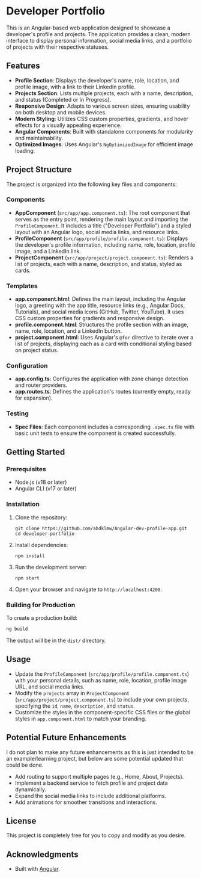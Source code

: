 # Developer Portfolio

This is an Angular-based web application designed to showcase a developer's profile and projects. The application provides a clean, modern interface to display personal information, social media links, and a portfolio of projects with their respective statuses.

## Features

- **Profile Section**: Displays the developer's name, role, location, and profile image, with a link to their LinkedIn profile.
- **Projects Section**: Lists multiple projects, each with a name, description, and status (Completed or In Progress).
- **Responsive Design**: Adapts to various screen sizes, ensuring usability on both desktop and mobile devices.
- **Modern Styling**: Utilizes CSS custom properties, gradients, and hover effects for a visually appealing experience.
- **Angular Components**: Built with standalone components for modularity and maintainability.
- **Optimized Images**: Uses Angular's `NgOptimizedImage` for efficient image loading.

## Project Structure

The project is organized into the following key files and components:

### Components
- **AppComponent** (`src/app/app.component.ts`): The root component that serves as the entry point, rendering the main layout and importing the `ProfileComponent`. It includes a title ("Developer Portfolio") and a styled layout with an Angular logo, social media links, and resource links.
- **ProfileComponent** (`src/app/profile/profile.component.ts`): Displays the developer's profile information, including name, role, location, profile image, and a LinkedIn link.
- **ProjectComponent** (`src/app/project/project.component.ts`): Renders a list of projects, each with a name, description, and status, styled as cards.

### Templates
- **app.component.html**: Defines the main layout, including the Angular logo, a greeting with the app title, resource links (e.g., Angular Docs, Tutorials), and social media icons (GitHub, Twitter, YouTube). It uses CSS custom properties for gradients and responsive design.
- **profile.component.html**: Structures the profile section with an image, name, role, location, and a LinkedIn button.
- **project.component.html**: Uses Angular's `@for` directive to iterate over a list of projects, displaying each as a card with conditional styling based on project status.

### Configuration
- **app.config.ts**: Configures the application with zone change detection and router providers.
- **app.routes.ts**: Defines the application's routes (currently empty, ready for expansion).

### Testing
- **Spec Files**: Each component includes a corresponding `.spec.ts` file with basic unit tests to ensure the component is created successfully.

## Getting Started

### Prerequisites
- Node.js (v18 or later)
- Angular CLI (v17 or later)

### Installation
1. Clone the repository:
   ```
   git clone https://github.com/abdklmw/Angular-dev-profile-app.git
   cd developer-portfolio
   ```
2. Install dependencies:
   ```
   npm install
   ```
3. Run the development server:
   ```
   npm start
   ```
4. Open your browser and navigate to `http://localhost:4200`.

### Building for Production
To create a production build:
   ```bash
   ng build
   ```
The output will be in the `dist/` directory.

## Usage
- Update the `ProfileComponent` (`src/app/profile/profile.component.ts`) with your personal details, such as name, role, location, profile image URL, and social media links.
- Modify the `projects` array in `ProjectComponent` (`src/app/project/project.component.ts`) to include your own projects, specifying the `id`, `name`, `description`, and `status`.
- Customize the styles in the component-specific CSS files or the global styles in `app.component.html` to match your branding.

## Potential Future Enhancements
I do not plan to make any future enhancements as this is just intended to be an example/learning project, but below are some potential updated that could be done.
- Add routing to support multiple pages (e.g., Home, About, Projects).
- Implement a backend service to fetch profile and project data dynamically.
- Expand the social media links to include additional platforms.
- Add animations for smoother transitions and interactions.

## License
This project is completely free for you to copy and modify as you desire.

## Acknowledgments
- Built with [Angular](https://angular.dev/).